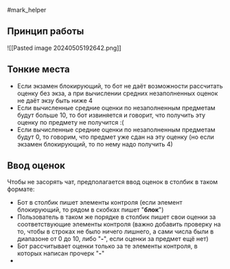#mark_helper
## Принцип работы

![[Pasted image 20240505192642.png]]

## Тонкие места
- Если экзамен блокирующий, то бот не даёт возможности рассчитать оценку без экза, а при вычислении средних незаполненных оценок не даёт экзу быть ниже 4
- Если вычисленные средние оценки по незаполненным предметам будут больше 10, то бот извиняется и говорит, что получить эту оценку по предмету не получится :(
- Если вычисленные средние оценки по незаполненным предметам будут 0, то говорим, что предмет уже сдан на эту оценку (но если экзамен блокирующий, то по нему надо получить 4)
## Ввод оценок
Чтобы не засорять чат, предполагается ввод оценок в столбик в таком формате:
- Бот в столбик пишет элементы контроля (если элемент блокирующий, то рядом в скобках пишет "**блок**")
- Пользователь в таком же порядке в столбик пишет свои оценки за соответствующие элементы контроля (важно добавить проверку на то, чтобы в строках не было ничего лишнего, а сами числа были в диапазоне от 0 до 10, либо "**-**", если оценки за предмет ещё нет)
- Бот рассчитывает оценки только за те элементы контроля, в которых написан прочерк "**-**"
- 